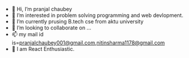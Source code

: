 - 👋 Hi, I’m pranjal chaubey 
- 👀 I’m interested in problem solving programming and web devlopment.
- 🌱 I’m currently prusing B.tech cse from aktu university
- 💞️ I’m looking to collaborate on ...
- 📫 my mail id is=pranjalchaubey001@gmail.com,nitinsharma1178@gmail.com
- 💞️ I am React Enthusiastic.

<!---
pranjal123454/pranjal123454 is a ✨ special ✨ repository because its `README.md` (this file) appears on your GitHub profile.
You can click the Preview link to take a look at your changes.
--->
